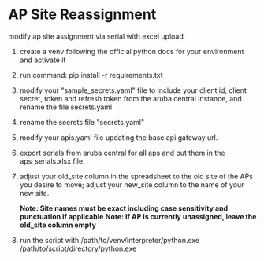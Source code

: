# AP Site Reassignment
modify ap site assignment via serial with excel upload

1. create a venv following the official python docs for your environment and activate it

2. run command: pip install -r requirements.txt

3. modify your "sample_secrets.yaml" file to include your client id, client secret, token and refresh token from the aruba central instance, and rename the file secrets.yaml

4. rename the secrets file "secrets.yaml"

5. modify your apis.yaml file updating the base api gateway url. 

6. export serials from aruba central for all aps and put them in the aps_serials.xlsx file. 

7. adjust your old_site column in the spreadsheet to the old site of the APs you desire to move; adjust your new_site column to the name of your new site. 

    **Note: Site names must be exact including case sensitivity and punctuation if applicable**
    **Note: if AP is currently unassigned, leave the old_site column empty**
    
8. run the script with /path/to/venv/interpreter/python.exe /path/to/script/directory/python.exe

